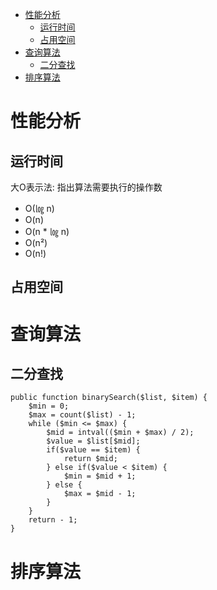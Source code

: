 * [性能分析](#性能分析)
  * [运行时间](#运行时间)
  * [占用空间](#占用空间)
* [查询算法](#查询算法)
  * [二分查找](#二分查找)
* [排序算法](#排序算法)

# 性能分析 #
## 运行时间 ##
大O表示法: 指出算法需要执行的操作数
  - O(㏒ n)
  - O(n)
  - O(n * ㏒ n)
  - O(n²)
  - O(n!)
## 占用空间 ##
# 查询算法 #
## 二分查找 ##
```
public function binarySearch($list, $item) {
	$min = 0;    
	$max = count($list) - 1;  
	while ($min <= $max) {    
		$mid = intval(($min + $max) / 2);
		$value = $list[$mid];
		if($value == $item) {
			return $mid;
		} else if($value < $item) {
			$min = $mid + 1;
		} else {    
			$max = $mid - 1;    
		}    
	}    
	return - 1;    
}    
```
# 排序算法 #